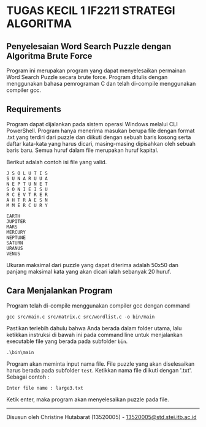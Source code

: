 # TUGAS KECIL 1 IF2211 STRATEGI ALGORITMA
## Penyelesaian Word Search Puzzle dengan Algoritma Brute Force

Program ini merupakan program yang dapat menyelesaikan permainan Word Search Puzzle secara brute force. Program ditulis dengan menggunakan bahasa pemrograman C dan telah di-compile menggunakan compiler gcc.

## Requirements
Program dapat dijalankan pada sistem operasi Windows melalui CLI PowerShell. Program hanya menerima masukan berupa file dengan format .txt yang terdiri dari puzzle dan diikuti dengan sebuah baris kosong serta daftar kata-kata yang harus dicari, masing-masing dipisahkan oleh sebuah baris baru. Semua huruf dalam file merupakan huruf kapital.

Berikut adalah contoh isi file yang valid.

    J S O L U T I S 
    S U N A R U U A 
    N E P T U N E T 
    S O N I E I S U 
    R C E V T R E R 
    A H T R A E S N 
    M M E R C U R Y 

    EARTH 
    JUPITER 
    MARS 
    MERCURY 
    NEPTUNE 
    SATURN 
    URANUS 
    VENUS

Ukuran maksimal dari puzzle yang dapat diterima adalah 50x50 dan panjang maksimal kata yang akan dicari ialah sebanyak 20 huruf.

## Cara Menjalankan Program

Program telah di-compile menggunakan compiler gcc dengan command

```
gcc src/main.c src/matrix.c src/wordlist.c -o bin/main
```

Pastikan terlebih dahulu bahwa Anda berada dalam folder utama, lalu ketikkan instruksi di bawah ini pada command line untuk menjalankan executable file yang berada pada subfolder `bin`.
```
.\bin\main
```
Program akan meminta input nama file. File puzzle yang akan diselesaikan harus berada pada subfolder `test`. Ketikkan nama file diikuti dengan '.txt'. Sebagai contoh :

```
Enter file name : large3.txt
```

Ketik enter, maka program akan menyelesaikan puzzle pada file.

---

Disusun oleh Christine Hutabarat (13520005) - 13520005@std.stei.itb.ac.id